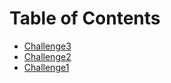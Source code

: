 # Table of Contents

- [Challenge3](Challenge3.py)
- [Challenge2](Challenge2.py)
- [Challenge1](Challenge1.py)